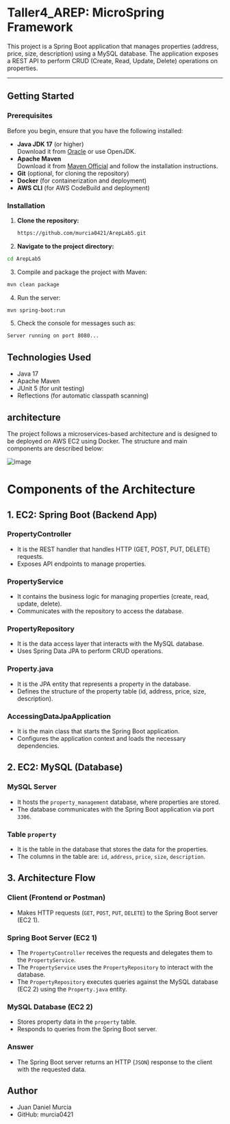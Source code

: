 # Taller4_AREP: MicroSpring Framework

This project is a Spring Boot application that manages properties (address, price, size, description)
using a MySQL database. The application exposes a REST API to perform CRUD (Create, Read, Update, Delete) operations on properties.

---

## Getting Started

### Prerequisites

Before you begin, ensure that you have the following installed:

- **Java JDK 17** (or higher)  
  Download it from [Oracle](https://www.oracle.com/java/technologies/javase/jdk17-archive-downloads.html) or use OpenJDK.
- **Apache Maven**  
  Download it from [Maven Official](https://maven.apache.org/download.cgi) and follow the installation instructions.
- **Git** (optional, for cloning the repository)
- **Docker** (for containerization and deployment)
- **AWS CLI** (for AWS CodeBuild and deployment)

### Installation

1. **Clone the repository:**

   ```bash
   https://github.com/murcia0421/ArepLab5.git
2. **Navigate to the project directory:**
   
  ```bash
  cd ArepLab5
  ```

3. Compile and package the project with Maven:
   
  ```bash
  mvn clean package
  ```
4. Run the server:

  ```bash
  mvn spring-boot:run
  ```

5. Check the console for messages such as:

  ```bash
  Server running on port 8080...
   ```

## Technologies Used

- Java 17
- Apache Maven
- JUnit 5 (for unit testing)
- Reflections (for automatic classpath scanning)

## architecture

The project follows a microservices-based architecture and is designed to be deployed on AWS EC2 using Docker.
The structure and main components are described below:

![image](https://github.com/user-attachments/assets/0c8e76a6-e9c3-4f57-87df-7afb2a6f50e6)

# Components of the Architecture

## 1. EC2: Spring Boot (Backend App)

### PropertyController
- It is the REST handler that handles HTTP (GET, POST, PUT, DELETE) requests.
- Exposes API endpoints to manage properties.

### PropertyService
- It contains the business logic for managing properties (create, read, update, delete).
- Communicates with the repository to access the database.

### PropertyRepository
- It is the data access layer that interacts with the MySQL database.
- Uses Spring Data JPA to perform CRUD operations.

### Property.java
- It is the JPA entity that represents a property in the database.
- Defines the structure of the property table (id, address, price, size, description).

### AccessingDataJpaApplication
- It is the main class that starts the Spring Boot application.
- Configures the application context and loads the necessary dependencies.

## 2. EC2: MySQL (Database)

### MySQL Server
- It hosts the `property_management` database, where properties are stored.
- The database communicates with the Spring Boot application via port `3306`.

### Table `property`
- It is the table in the database that stores the data for the properties.
- The columns in the table are: `id`, `address`, `price`, `size`, `description`.

## 3. Architecture Flow

### Client (Frontend or Postman)
- Makes HTTP requests (`GET`, `POST`, `PUT`, `DELETE`) to the Spring Boot server (EC2 1).

### Spring Boot Server (EC2 1)
- The `PropertyController` receives the requests and delegates them to the `PropertyService`.
- The `PropertyService` uses the `PropertyRepository` to interact with the database.
- The `PropertyRepository` executes queries against the MySQL database (EC2 2) using the `Property.java` entity.

### MySQL Database (EC2 2)
- Stores property data in the `property` table.
- Responds to queries from the Spring Boot server.

### Answer
- The Spring Boot server returns an HTTP (`JSON`) response to the client with the requested data.

## Author

- Juan Daniel Murcia
- GitHub: murcia0421
